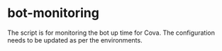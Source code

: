 # bot-monitoring
The script is for monitoring the bot up time for Cova. The configuration needs to be updated as per the environments.
